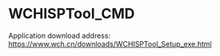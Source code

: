 # WCHISPTool_CMD 

Application download address: https://www.wch.cn/downloads/WCHISPTool_Setup_exe.html
